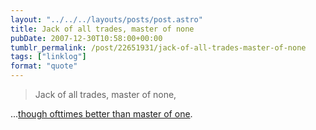 ```yaml
---
layout: "../../../layouts/posts/post.astro"
title: Jack of all trades, master of none
pubDate: 2007-12-30T10:58:00+00:00
tumblr_permalink: /post/22651931/jack-of-all-trades-master-of-none
tags: ["linklog"]
format: "quote"
---
```


> Jack of all trades, master of none,

...<a href="http://en.wikipedia.org/wiki/Jack_of_all_trades,_master_of_none">though ofttimes better than master of one</a>.
